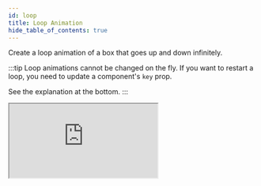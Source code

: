 ```yaml
---
id: loop
title: Loop Animation
hide_table_of_contents: true
---
```


Create a loop animation of a box that goes up and down infinitely.

:::tip
Loop animations cannot be changed on the fly. If you want to restart a loop, you need to update a component's `key` prop.

See the explanation at the bottom.
:::

<iframe src="https://stackblitz.com/edit/nextjs-tn7loi?file=pages/index.tsx" className="stackblitz" />

### Warning

It's worth noting that using the `loop` cannot be changed. For example, you can't set `loop` to be `true` at a random time. It must be `true` when the component mounts, and stay true.

Similarly, the styles passed to `from` and `animate` must exist when the component mounts, and cannot change over time. If they do, we **cannot** guarantee a working loop animation.

### Why?

We're using Reanimated's `withRepeat` function under the hood, which repeats back to the **previous value**. That means that if you change the value on the fly, that is where it will repeat back to.

If you want a loop that's constant, make sure you set `loop: true` when the component mounts, and make sure that your `from` and `animate` prop **do not** change throughout the component's lifecycle.

### Sequences

Sequence animations cannot be paired with `loop: true` or with `repeat`.
